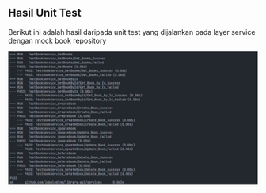 ## Hasil Unit Test

Berikut ini adalah hasil daripada unit test yang dijalankan pada layer service dengan mock book repository


![unit-test](../documentation/unit-test-1.png)